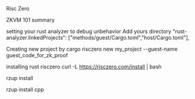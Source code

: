 Risc Zero

ZKVM 101 summary 

setting your rust analyzer to debug unbehavior 
Add yours directory 
  "rust-analyzer.linkedProjects": ["methods/guest/Cargo.toml","host/Cargo.toml"],

Creating new project by
cargo risczero new my_project --guest-name guest_code_for_zk_proof



installing rust risczero 
curl -L https://risczero.com/install | bash

rzup install

rzup install cpp



